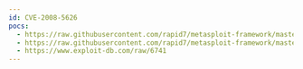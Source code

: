 ```yaml
---
id: CVE-2008-5626
pocs:
  - https://raw.githubusercontent.com/rapid7/metasploit-framework/master/modules/auxiliary/dos/windows/ftp/xmeasy560_nlst.rb
  - https://raw.githubusercontent.com/rapid7/metasploit-framework/master/modules/auxiliary/dos/windows/ftp/xmeasy570_nlst.rb
  - https://www.exploit-db.com/raw/6741
---
```

